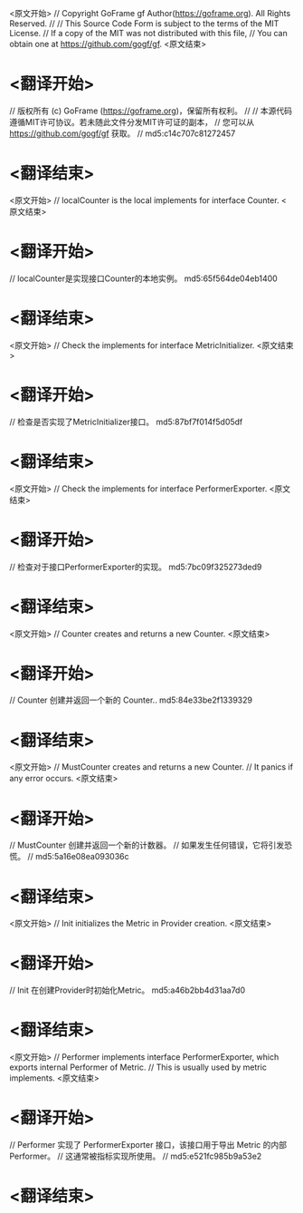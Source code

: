 
<原文开始>
// Copyright GoFrame gf Author(https://goframe.org). All Rights Reserved.
//
// This Source Code Form is subject to the terms of the MIT License.
// If a copy of the MIT was not distributed with this file,
// You can obtain one at https://github.com/gogf/gf.
<原文结束>

# <翻译开始>
// 版权所有 (c) GoFrame (https://goframe.org)，保留所有权利。
//
// 本源代码遵循MIT许可协议。若未随此文件分发MIT许可证的副本，
// 您可以从 https://github.com/gogf/gf 获取。
// md5:c14c707c81272457
# <翻译结束>


<原文开始>
// localCounter is the local implements for interface Counter.
<原文结束>

# <翻译开始>
// localCounter是实现接口Counter的本地实例。 md5:65f564de04eb1400
# <翻译结束>


<原文开始>
// Check the implements for interface MetricInitializer.
<原文结束>

# <翻译开始>
// 检查是否实现了MetricInitializer接口。 md5:87bf7f014f5d05df
# <翻译结束>


<原文开始>
// Check the implements for interface PerformerExporter.
<原文结束>

# <翻译开始>
// 检查对于接口PerformerExporter的实现。 md5:7bc09f325273ded9
# <翻译结束>


<原文开始>
// Counter creates and returns a new Counter.
<原文结束>

# <翻译开始>
// Counter 创建并返回一个新的 Counter.. md5:84e33be2f1339329
# <翻译结束>


<原文开始>
// MustCounter creates and returns a new Counter.
// It panics if any error occurs.
<原文结束>

# <翻译开始>
// MustCounter 创建并返回一个新的计数器。
// 如果发生任何错误，它将引发恐慌。
// md5:5a16e08ea093036c
# <翻译结束>


<原文开始>
// Init initializes the Metric in Provider creation.
<原文结束>

# <翻译开始>
// Init 在创建Provider时初始化Metric。 md5:a46b2bb4d31aa7d0
# <翻译结束>


<原文开始>
// Performer implements interface PerformerExporter, which exports internal Performer of Metric.
// This is usually used by metric implements.
<原文结束>

# <翻译开始>
// Performer 实现了 PerformerExporter 接口，该接口用于导出 Metric 的内部 Performer。
// 这通常被指标实现所使用。
// md5:e521fc985b9a53e2
# <翻译结束>

